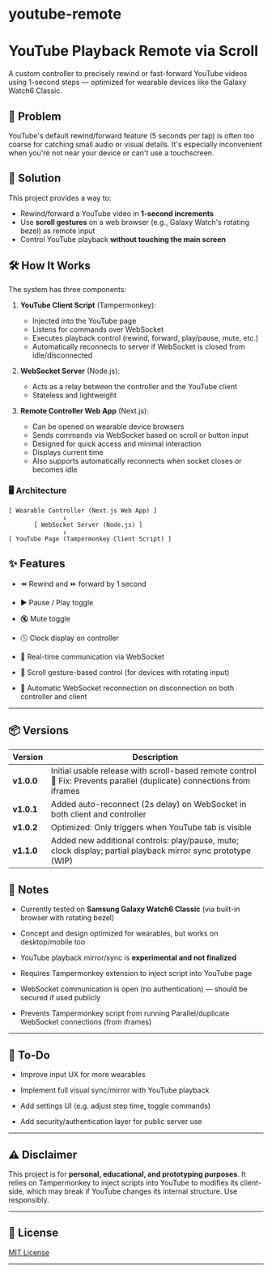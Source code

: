 # youtube-remote
# YouTube Playback Remote via Scroll

A custom controller to precisely rewind or fast-forward YouTube videos using 1-second steps — optimized for wearable devices like the Galaxy Watch6 Classic.

## 🚩 Problem

YouTube's default rewind/forward feature (5 seconds per tap) is often too coarse for catching small audio or visual details. It's especially inconvenient when you're not near your device or can't use a touchscreen.

## 🎯 Solution

This project provides a way to:
- Rewind/forward a YouTube video in **1-second increments**
- Use **scroll gestures** on a web browser (e.g., Galaxy Watch's rotating bezel) as remote input
- Control YouTube playback **without touching the main screen**

## 🛠️ How It Works

The system has three components:

1. **YouTube Client Script** (Tampermonkey):
   - Injected into the YouTube page
   - Listens for commands over WebSocket
   - Executes playback control (rewind, forward, play/pause, mute, etc.)
   - Automatically reconnects to server if WebSocket is closed from idle/disconnected

2. **WebSocket Server** (Node.js):
   - Acts as a relay between the controller and the YouTube client
   - Stateless and lightweight

3. **Remote Controller Web App** (Next.js):
   - Can be opened on wearable device browsers
   - Sends commands via WebSocket based on scroll or button input
   - Designed for quick access and minimal interaction
   - Displays current time
   - Also supports automatically reconnects when socket closes or becomes idle

### 🖥️ Architecture

```text
[ Wearable Controller (Next.js Web App) ]
               ↓
       [ WebSocket Server (Node.js) ]
               ↓
[ YouTube Page (Tampermonkey Client Script) ]
```

## ✨ Features

* ⏪ Rewind and ⏩ forward by 1 second

* ▶️ Pause / Play toggle

* 🔇 Mute toggle

* 🕓 Clock display on controller

* 🔁 Real-time communication via WebSocket

* 🔄 Scroll gesture-based control (for devices with rotating input)

* 🔌 Automatic WebSocket reconnection on disconnection on both controller and client

---

## 📦 Versions

| Version    | Description                                                                                                  |
| ---------- | ------------------------------------------------------------------------------------------------------------ |
| **v1.0.0** | Initial usable release with scroll-based remote control<br>🔧 Fix: Prevents parallel (duplicate) connections from iframes                                                                                                                |
| **v1.0.1** | Added auto-reconnect (2s delay) on WebSocket in both client and controller                                   |
| **v1.0.2** | Optimized: Only triggers when YouTube tab is visible                                                         |
| **v1.1.0** | Added new additional controls: play/pause, mute; clock display; partial playback mirror sync prototype (WIP) |

## 🧪 Notes

* Currently tested on **Samsung Galaxy Watch6 Classic** (via built-in browser with rotating bezel)

* Concept and design optimized for wearables, but works on desktop/mobile too

* YouTube playback mirror/sync is **experimental and not finalized**

* Requires Tampermonkey extension to inject script into YouTube page

* WebSocket communication is open (no authentication) — should be secured if used publicly

* Prevents Tampermonkey script from running Parallel/duplicate WebSocket connections (from iframes)

---

## 🚧 To-Do
* Improve input UX for more wearables

* Implement full visual sync/mirror with YouTube playback

* Add settings UI (e.g. adjust step time, toggle commands)

* Add security/authentication layer for public server use

---

## ⚠️ Disclaimer

This project is for **personal, educational, and prototyping purposes**. It relies on Tampermonkey to inject scripts into YouTube to modifies its client-side, which may break if YouTube changes its internal structure. Use responsibly.

---

## 📃 License

[MIT License](LICENSE)

---
```